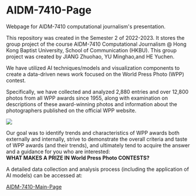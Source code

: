 # AIDM-7410-Page
Webpage for AIDM-7410 computational journalism's presentation.


This repository was created in the Semester 2 of 2022-2023. It stores the group project of the course AIDM-7410 Computational Journalism @ Hong Kong Baptist University, School of Communication (HKBU). This group project was created by JIANG Zhuohao, YU Minghao,and HE Yuchen.


We have utilized AI techniques/models and visualization components to create a data-driven news work focused on the World Press Photo (WPP) contest.

Specifically, we have collected and analyzed 2,880 entries and over 12,800 photos from all WPP awards since 1955, along with examination on descriptions of these award-winning photos and information about the photographers published on the official WPP website. 

<img src="illustrations//0001.png" style="max-width: 50%; height: auto;">

Our goal was to identify trends and characteristics of WPP awards both externally and internally, strive to demonstrate the overall criteria and taste of WPP awards (and their trends), and ultimately tend to acquire the answer and a guidance for you who are interested: <br><b>WHAT MAKES A PRIZE IN World Press Photo CONTESTS?</b>

A detailed data collection and analysis process (including the application of AI models) can be accessed at:

[AIDM-7410-Main-Page](https://github.com/KIDult2226/AIDM-7410)


